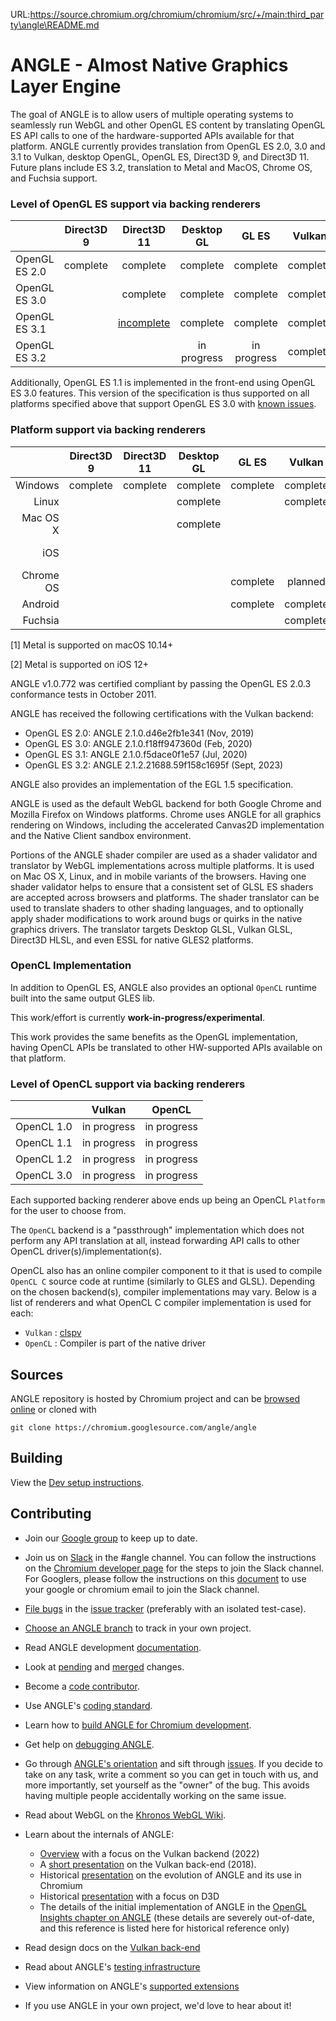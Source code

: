 URL:https://source.chromium.org/chromium/chromium/src/+/main:third_party\angle\README.md
# ANGLE - Almost Native Graphics Layer Engine

The goal of ANGLE is to allow users of multiple operating systems to seamlessly run WebGL and other
OpenGL ES content by translating OpenGL ES API calls to one of the hardware-supported APIs available
for that platform. ANGLE currently provides translation from OpenGL ES 2.0, 3.0 and 3.1 to Vulkan,
desktop OpenGL, OpenGL ES, Direct3D 9, and Direct3D 11. Future plans include ES 3.2, translation to
Metal and MacOS, Chrome OS, and Fuchsia support.

### Level of OpenGL ES support via backing renderers

|                |  Direct3D 9   |  Direct3D 11     |   Desktop GL   |    GL ES      |  Vulkan  |    Metal      |
|----------------|:-------------:|:----------------:|:--------------:|:-------------:|:--------:|:-------------:|
| OpenGL ES 2.0  |    complete   |    complete      |    complete    |    complete   | complete |    complete   |
| OpenGL ES 3.0  |               |    complete      |    complete    |    complete   | complete |    complete   |
| OpenGL ES 3.1  |        | [incomplete][ES31OnD3D] |    complete    |    complete   | complete |               |
| OpenGL ES 3.2  |               |                  |  in progress   |  in progress  | complete |               |

Additionally, OpenGL ES 1.1 is implemented in the front-end using OpenGL ES 3.0 features.  This
version of the specification is thus supported on all platforms specified above that support OpenGL
ES 3.0 with [known issues][ES1].

[ES31OnD3D]: doc/ES31StatusOnD3D11.md
[ES1]: doc/ES1Status.md

### Platform support via backing renderers

|              |    Direct3D 9  |   Direct3D 11  |   Desktop GL  |    GL ES    |   Vulkan    |    Metal             |
|-------------:|:--------------:|:--------------:|:-------------:|:-----------:|:-----------:|:--------------------:|
| Windows      |    complete    |    complete    |   complete    |   complete  |   complete  |                      |
| Linux        |                |                |   complete    |             |   complete  |                      |
| Mac OS X     |                |                |   complete    |             |             | complete [1]         |
| iOS          |                |                |               |             |             | complete [2]         |
| Chrome OS    |                |                |               |   complete  |   planned   |                      |
| Android      |                |                |               |   complete  |   complete  |                      |
| Fuchsia      |                |                |               |             |   complete  |                      |

[1] Metal is supported on macOS 10.14+

[2] Metal is supported on iOS 12+

ANGLE v1.0.772 was certified compliant by passing the OpenGL ES 2.0.3 conformance tests in October 2011.

ANGLE has received the following certifications with the Vulkan backend:
* OpenGL ES 2.0: ANGLE 2.1.0.d46e2fb1e341 (Nov, 2019)
* OpenGL ES 3.0: ANGLE 2.1.0.f18ff947360d (Feb, 2020)
* OpenGL ES 3.1: ANGLE 2.1.0.f5dace0f1e57 (Jul, 2020)
* OpenGL ES 3.2: ANGLE 2.1.2.21688.59f158c1695f (Sept, 2023)

ANGLE also provides an implementation of the EGL 1.5 specification.

ANGLE is used as the default WebGL backend for both Google Chrome and Mozilla Firefox on Windows
platforms. Chrome uses ANGLE for all graphics rendering on Windows, including the accelerated
Canvas2D implementation and the Native Client sandbox environment.

Portions of the ANGLE shader compiler are used as a shader validator and translator by WebGL
implementations across multiple platforms. It is used on Mac OS X, Linux, and in mobile variants of
the browsers. Having one shader validator helps to ensure that a consistent set of GLSL ES shaders
are accepted across browsers and platforms. The shader translator can be used to translate shaders
to other shading languages, and to optionally apply shader modifications to work around bugs or
quirks in the native graphics drivers. The translator targets Desktop GLSL, Vulkan GLSL, Direct3D
HLSL, and even ESSL for native GLES2 platforms.

### OpenCL Implementation

In addition to OpenGL ES, ANGLE also provides an optional `OpenCL` runtime built into the same
output GLES lib.

This work/effort is currently **work-in-progress/experimental**.

This work provides the same benefits as the OpenGL implementation, having OpenCL APIs be
translated to other HW-supported APIs available on that platform.

### Level of OpenCL support via backing renderers

|             |  Vulkan     |  OpenCL     |
|-------------|:-----------:|:-----------:|
| OpenCL 1.0  | in progress | in progress |
| OpenCL 1.1  | in progress | in progress |
| OpenCL 1.2  | in progress | in progress |
| OpenCL 3.0  | in progress | in progress |

Each supported backing renderer above ends up being an OpenCL `Platform` for the user to choose from.

The `OpenCL` backend is a "passthrough" implementation which does not perform any API translation
at all, instead forwarding API calls to other OpenCL driver(s)/implementation(s).

OpenCL also has an online compiler component to it that is used to compile `OpenCL C` source code at runtime
(similarly to GLES and GLSL). Depending on the chosen backend(s), compiler implementations may vary. Below is
a list of renderers and what OpenCL C compiler implementation is used for each:

- `Vulkan` : [clspv](https://github.com/google/clspv/tree/main)
- `OpenCL` : Compiler is part of the native driver

## Sources

ANGLE repository is hosted by Chromium project and can be
[browsed online](https://chromium.googlesource.com/angle/angle) or cloned with

    git clone https://chromium.googlesource.com/angle/angle


## Building

View the [Dev setup instructions](doc/DevSetup.md).

## Contributing

* Join our [Google group](https://groups.google.com/group/angleproject) to keep up to date.
* Join us on [Slack](https://chromium.slack.com) in the #angle channel. You can
  follow the instructions on the [Chromium developer page](https://www.chromium.org/developers/slack)
  for the steps to join the Slack channel. For Googlers, please follow the
  instructions on this [document](https://docs.google.com/document/d/1wWmRm-heDDBIkNJnureDiRO7kqcRouY2lSXlO6N2z6M/edit?usp=sharing)
  to use your google or chromium email to join the Slack channel.
* [File bugs](http://anglebug.com/new) in the [issue tracker](https://bugs.chromium.org/p/angleproject/issues/list) (preferably with an isolated test-case).
* [Choose an ANGLE branch](doc/ChoosingANGLEBranch.md) to track in your own project.


* Read ANGLE development [documentation](doc).
* Look at [pending](https://chromium-review.googlesource.com/q/project:angle/angle+status:open)
  and [merged](https://chromium-review.googlesource.com/q/project:angle/angle+status:merged) changes.
* Become a [code contributor](doc/ContributingCode.md).
* Use ANGLE's [coding standard](doc/CodingStandard.md).
* Learn how to [build ANGLE for Chromium development](doc/BuildingAngleForChromiumDevelopment.md).
* Get help on [debugging ANGLE](doc/DebuggingTips.md).
* Go through [ANGLE's orientation](doc/Orientation.md) and sift through [issues](https://issues.angleproject.org/). If you decide to take on any task, write a comment so you can get in touch with us, and more importantly, set yourself as the "owner" of the bug. This avoids having multiple people accidentally working on the same issue.


* Read about WebGL on the [Khronos WebGL Wiki](http://khronos.org/webgl/wiki/Main_Page).
* Learn about the internals of ANGLE:
  * [Overview](https://docs.google.com/presentation/d/1qal4GgddwlUw-TPaXRYeTWLXUoaemgggBuTfg6_rwjU) with a focus on the Vulkan backend (2022)
  * A [short presentation](https://youtu.be/QrIKdjmpmaA) on the Vulkan back-end (2018).
  * Historical [presentation](https://docs.google.com/presentation/d/1CucIsdGVDmdTWRUbg68IxLE5jXwCb2y1E9YVhQo0thg/pub?start=false&loop=false) on the evolution of ANGLE and its use in Chromium
  * Historical [presentation](https://drive.google.com/file/d/0Bw29oYeC09QbbHoxNE5EUFh0RGs/view?usp=sharing&resourcekey=0-CNvGnQGgFSvbXgX--Y_Iyg) with a focus on D3D
  * The details of the initial implementation of ANGLE in the [OpenGL Insights chapter on ANGLE](http://www.seas.upenn.edu/~pcozzi/OpenGLInsights/OpenGLInsights-ANGLE.pdf) (these details are severely out-of-date, and this reference is listed here for historical reference only)
* Read design docs on the [Vulkan back-end](src/libANGLE/renderer/vulkan/README.md)
* Read about ANGLE's [testing infrastructure](infra/README.md)
* View information on ANGLE's [supported extensions](doc/ExtensionSupport.md)
* If you use ANGLE in your own project, we'd love to hear about it!
